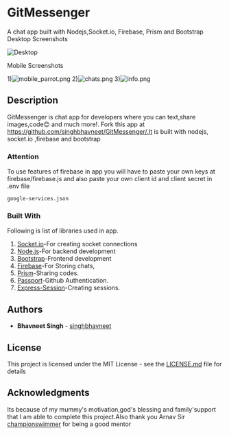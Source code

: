 # GitMessenger

A chat app built with Nodejs,Socket.io, Firebase, Prism and Bootstrap
Desktop Screenshots

![Desktop](https://lh3.googleusercontent.com/tkRYOBuqb84_Sn-eOfXrOJfeL6XkM8QWSvbIL0QnUspgSWWb2uNfyL3DVvDegvArK4wKhy4YJ8pwQocyEjDVHBnsTsmxXiYVfOVeuFUbObVycH8RxCcm05FtR5aQhOjiUek10GL-8Nyan9064spp6ObxegvtxwcMYtz2SdsHMKeyzVcUcbMNv3q1V7_l0JkVBi6UO7YapwIRPl0lubS5zRWhuXQzh94oWHhcEvTc1tIhjrWJNkjD3gkIyCRUf0K3RpA8Hu7oV1QzyLIrYX1TH0PodwCw_8w_NnlPX7L3eM1Cm4HW2ceIVIETdvE4LjlDJTCLeBCnF2lH5v0mAQaOYLlGJhVPbxj7hmKFFcY7VtQ3epCkYvvP3VuHb_hXkRNHvIkp8eHobAIzSTw4gQN0XzQS5SMlYQTeDB-u1Sfldr0OPlr8a9fFB6Z5U4hEhRkqVzY1yYzaWQQ1jcXiPrSI-f7T4u2YsyhraELIkH-9xuvGd0z_Ul07Jq2RTYqF4FevNjLlUBSWNRIoep7UJhqOOLKftoR3ahtQGZj8oROWSaBJBzCafOjlbwi3rCHFzHs38etXUb5v9j1Wl5cP_kWw962wIFAu97H3zuXWReC06q7QUp5PolcXCVzREGniqCEegTME445TjS9L4fJJ1NOmaMQ=w1920-h754-no)

Mobile Screenshots

1)![mobile_parrot.png](https://lh3.googleusercontent.com/EtRWhvOryCk_h_SSCw0bGxq7JuMtntzWGikoqSjdd15tLg4BrMvf17FiOAm0iqjQMBK_Lo3XjOS8BaxIXxQFO9yABS8eQ7lWLPCu13FzuLquyea7zCnI-gh4Zuwq3JmV5oFDIawdaw55qByWHcsF87T8-pBRVtBILGoq3zyqVRB3R8VQQBVMUygUoE6pwonh5tcOqK-8nlfcNMpjAqjlvwR_W4RtAFWmuQ16IJ53HHnL1PJKBzonfmSksxz0bLuq7Idh5-EYe93LMKi4jmwUoB6qGS0Wjaf7YKs00AIFB27Xo_CLkQFzHFDNOyKQTanY5CA0b-fRdSHjBL5piXWQZfV91VZCw7v29bSMys_tpH1J8X3QNW15ixLntj6iGN-cT_H2pMZ1-2-4LzNE2Ut4ksNaEPi7vpvKPp5BywkZ4D6c2iauxLtuYNk6ZgbatpH38cLJ97mExQ7KUTwCR8zUHFjvGs4Shs3yQhn33QtTLrt6ZAyy3RiMKnmYINSHD6J6jASNW6zIhdg1IVDXcW5v-wdm3Y9EAY034Ao2EIO2n3IELcJ5OIoOmOsUOHZwE2tOsSYO-qy8qiiwo6Gh9Bfio-wWzpK_Oyd6xN4i1m9Udllny1qNB88-QqGBfrDUJYgL-Iu_W-9PFsANUad9i_j61qY=w498-h883-no)
2)![chats.png](https://lh3.googleusercontent.com/qSh4XS7TMvDbdcaMOQIWPS32uf1SqQe3ZLfi9Zrm77nI3tscLIjgWi986s_JUwdDb7QM2SYbrNQqYHIg9vJADsgaGVt86NkEXmU9nLGzr_6IaWixQXq-ByPi1EGavvyU7eL_cKnDYplXk9rs71EZfkwmvjEadc-JnIgBtKe-OQepXrl5v4_2NJUyid869y_rHLsbSGRotd8GRzCjVdn0suDjfYy1_yPx0LtMkYvOQbxxPX2vcowQDLlFuCCcdYIjb-xG7LIm9cYlL6JpTnMsAxA7g_dzfZ-D7dtb_h-AJ7ym7Nl7EWwMAgxklwhgXw_dMca5i8GbPjSe8uCJgo6n5Ie9Rvwg_028iyggyyc5GDZdpwYmH9yFPuUD3LFgr-YzAMSiERZcx11b4YeU-qP1lnNL_Qgzujp_z_TvqqJOeDNSs584s9bClQm35IFbLkCeJh02AQvHMbR4jwF_UXLh3G3dPjMw29tKtyNiz6Dsr_4zHEy6egKFBlBKFbWS7CBor7p5eN_6RcYySGuZaFvxe68aYSBvj6h2NUkg-k7CVH-JacnjQ6hOqLo7DdngTDv2BGdY36RipNZCFprE_cKVS_3lLaNzLgZI9vIXM14lGJe-SaimQa7OdtU1yjX1c5UZlp-0EOj_e_BHAO_-lElL3hA=w498-h883-no)
3)![info.png](
https://lh3.googleusercontent.com/YrqBuASrO2tzoodkgS9mOmijtabjRMgaNmbDqyQ__At5KvJkLiN8dtZ4Lhz2ZBa6XjzCKu46x-AXtlhygFGV8QaW6sDyFOTnSNtmrOHDWGW-2c7I915TZjBRuCyjd8qIWdMgk8ANJdzjx6kcunUppv2tXNAUPnxrRA9IpZ3mBPq9wAKIfp0YK-HnBQTiWdmqeT_sz0ZEINpRCpRRelTF7dPBvgyrwdQiHM0hbTHzLsLiAFI-LKWjMTfR8KeXr-DXzR3e3EWoGAi_EiWVvs4ZOL1MPJEE3pr5CQW297wVKIHlBb7XidBgJMgHf9-B3EPWOgOxwkF4_O1LxN9efWe4O0M7JMJ8Mt_npy4VFfFtfLoFsvW3ydrg_9_UB9LtAow5MHQJbwHrzWwFkd3ZDti8jBfyenclnIOF9bO6pRvaVYzqO2vrSXSWkHt8OWXXKAzevw9syt1xkmIJiyYR4GRY1Ik0dNW6hDJWkpEjVy8-qwMwwhAS6JWOe1erNBE8n2SUk_83ZiVbRWJtYmr67OAv_dVwJbO6tyb-B13CNxgO8R8W7kjvYZY83JcTmsPsn8wcx1Kf9N5Ti0tKi4rlCWKgedMJoDuWTWhZ4qewxcFAt95WybplK5yxaHLQ16KHvVN46r4cFoWClkm1ESOP9s3YS5I=w498-h883-no)
## Description

GitMessenger is chat app for developers where you can text,share images,code😊 and much more!. Fork this app at https://github.com/singhbhavneet/GitMessenger/.It is built with nodejs, socket.io ,firebase and bootstrap

### Attention

To use features of firebase in app you will have to paste your own keys at firebase/firebase.js and also paste your own client id and client secret in .env file

```
google-services.json
```

### Built With

Following is list of  libraries used in app.
1) [Socket.io](https://socket.io/)-For creating socket connections
2) [Node.js](https://nodejs.org/en/)-For backend development
5) [Bootstrap](https://getbootstrap.com/)-Frontend development
3) [Firebase](https://firebase.google.com)-For Storing chats,
4) [Prism](https://prismjs.com/)-Sharing codes.
5) [Passport](https://www.npmjs.com/package/passport)-Github Authentication.
6) [Express-Session](https://www.npmjs.com/package/express-session)-Creating sessions. 


## Authors

* **Bhavneet Singh**  - [singhbhavneet](https://github.com/singhbhavneet)

## License

This project is licensed under the MIT License - see the [LICENSE.md](LICENSE.md) file for details

## Acknowledgments

Its because of my mummy's motivation,god's blessing and family'support that I am able to complete this project.Also thank you Arnav Sir [championswimmer](https://github.com/championswimmer) for being a good mentor 
